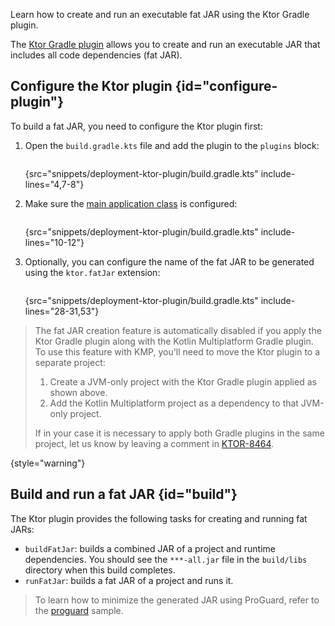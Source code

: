 [//]: # (title: Creating fat JARs using the Ktor Gradle plugin)

<tldr>
<var name="example_name" value="deployment-ktor-plugin"/>
<include from="lib.topic" element-id="download_example"/>
</tldr>

<link-summary>Learn how to create and run an executable fat JAR using the Ktor Gradle plugin.</link-summary>

The [Ktor Gradle plugin](https://github.com/ktorio/ktor-build-plugins) allows you to create and run an executable JAR that includes all code dependencies (fat JAR).

## Configure the Ktor plugin {id="configure-plugin"}

To build a fat JAR, you need to configure the Ktor plugin first:

1. Open the `build.gradle.kts` file and add the plugin to the `plugins` block:
   ```kotlin
   ```
   {src="snippets/deployment-ktor-plugin/build.gradle.kts" include-lines="4,7-8"}

2. Make sure the [main application class](server-dependencies.topic#create-entry-point) is configured:
   ```kotlin
   ```
   {src="snippets/deployment-ktor-plugin/build.gradle.kts" include-lines="10-12"}

3. Optionally, you can configure the name of the fat JAR to be generated using the `ktor.fatJar` extension:
   ```kotlin
   ```
   {src="snippets/deployment-ktor-plugin/build.gradle.kts" include-lines="28-31,53"}

> The fat JAR creation feature is automatically disabled if you apply the Ktor Gradle plugin along with the Kotlin Multiplatform Gradle plugin.
> To use this feature with KMP, you'll need to move the Ktor plugin to a separate project:
> 1. Create a JVM-only project with the Ktor Gradle plugin applied as shown above.
> 2. Add the Kotlin Multiplatform project as a dependency to that JVM-only project.
>
> If in your case it is necessary to apply both Gradle plugins in the same project,
> let us know by leaving a comment in [KTOR-8464](https://youtrack.jetbrains.com/issue/KTOR-8464).
>
{style="warning"}

## Build and run a fat JAR {id="build"}

The Ktor plugin provides the following tasks for creating and running fat JARs:
- `buildFatJar`: builds a combined JAR of a project and runtime dependencies. You should see the `***-all.jar` file in the `build/libs` directory when this build completes.
- `runFatJar`: builds a fat JAR of a project and runs it.

> To learn how to minimize the generated JAR using ProGuard, refer to the [proguard](https://github.com/ktorio/ktor-documentation/tree/%ktor_version%/codeSnippets/snippets/proguard) sample.
